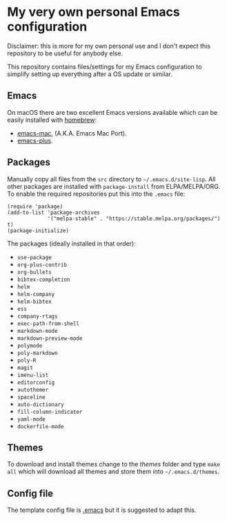 # My very own personal Emacs configuration

Disclaimer: this is more for my own personal use and I don't expect this
repository to be useful for anybody else.

This repository contains files/settings for my Emacs configuration to simplify
setting up everything after a OS update or similar.

## Emacs

On macOS there are two excellent Emacs versions available which can be easily
installed with [homebrew](https://brew.sh/):
- [emacs-mac](https://github.com/railwaycat/homebrew-emacsmacport),
  (A.K.A. Emacs Mac Port).
- [emacs-plus](https://github.com/d12frosted/homebrew-emacs-plus).

## Packages

Manually copy all files from the `src` directory to `~/.emacs.d/site-lisp`. All
other packages are installed with `package-install` from ELPA/MELPA/ORG. To
enable the required repositories put this into the `.emacs` file:

```
(require 'package)
(add-to-list 'package-archives
             '("melpa-stable" . "https://stable.melpa.org/packages/") t)
(package-initialize)
```

The packages (ideally installed in that order):

- `use-package`
- `org-plus-contrib`
- `org-bullets`
- `bibtex-completion`
- `helm`
- `helm-company`
- `helm-bibtex`
- `ess`
- `company-rtags`
- `exec-path-from-shell`
- `markdown-mode`
- `markdown-preview-mode`
- `polymode`
- `poly-markdown`
- `poly-R`
- `magit`
- `imenu-list`
- `editorconfig`
- `autothemer`
- `spaceline`
- `auto-dictionary`
- `fill-column-indicator`
- `yaml-mode`
- `dockerfile-mode`


## Themes

To download and install themes change to the *themes* folder and type `make all`
which will download all themes and store them into `~/.emacs.d/themes`.

## Config file

The template config file is [.emacs](.emacs) but it is suggested to adapt this.
